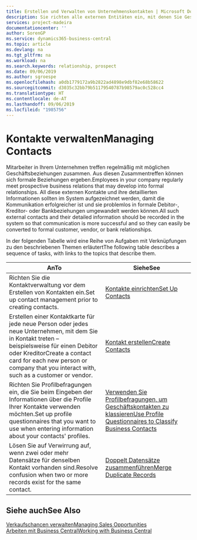 ```yaml
---
title: Erstellen und Verwalten von Unternehmenskontakten | Microsoft Docs
description: Sie richten alle externen Entitäten ein, mit denen Sie Geschäftsbeziehungen haben (wie Debitoren, Interessenten, Kreditoren und Berater).
services: project-madeira
documentationcenter: ''
author: SorenGP
ms.service: dynamics365-business-central
ms.topic: article
ms.devlang: na
ms.tgt_pltfrm: na
ms.workload: na
ms.search.keywords: relationship, prospect
ms.date: 09/06/2019
ms.author: sgroespe
ms.openlocfilehash: a0db1779172a9b2822ad4898e9dbf82e68b58622
ms.sourcegitcommit: d3035c32bb79b51179540787b98579ac0c528cc4
ms.translationtype: HT
ms.contentlocale: de-AT
ms.lasthandoff: 09/06/2019
ms.locfileid: "1985756"
---
```

# <a name="managing-contacts"></a><span data-ttu-id="eaa83-103">Kontakte verwalten</span><span class="sxs-lookup"><span data-stu-id="eaa83-103">Managing Contacts</span></span>
<span data-ttu-id="eaa83-104">Mitarbeiter in Ihrem Unternehmen treffen regelmäßig mit möglichen Geschäftsbeziehungen zusammen. Aus diesen Zusammentreffen können sich formale Beziehungen ergeben.</span><span class="sxs-lookup"><span data-stu-id="eaa83-104">Employees in your company regularly meet prospective business relations that may develop into formal relationships.</span></span> <span data-ttu-id="eaa83-105">All diese externen Kontakte und ihre detaillierten Informationen sollten im System aufgezeichnet werden, damit die Kommunikation erfolgreicher ist und sie problemlos in formale Debitor-, Kreditor- oder Bankbeziehungen umgewandelt werden können.</span><span class="sxs-lookup"><span data-stu-id="eaa83-105">All such external contacts and their detailed information should be recorded in the system so that communication is more successful and so they can easily be converted to formal customer, vendor, or bank relationships.</span></span>

<span data-ttu-id="eaa83-106">In der folgenden Tabelle wird eine Reihe von Aufgaben mit Verknüpfungen zu den beschriebenen Themen erläutert</span><span class="sxs-lookup"><span data-stu-id="eaa83-106">The following table describes a sequence of tasks, with links to the topics that describe them.</span></span>

| <span data-ttu-id="eaa83-107">An</span><span class="sxs-lookup"><span data-stu-id="eaa83-107">To</span></span> | <span data-ttu-id="eaa83-108">Siehe</span><span class="sxs-lookup"><span data-stu-id="eaa83-108">See</span></span> |
| --- | --- |
| <span data-ttu-id="eaa83-109">Richten Sie die Kontaktverwaltung vor dem Erstellen von Kontakten ein.</span><span class="sxs-lookup"><span data-stu-id="eaa83-109">Set up contact management prior to creating contacts.</span></span> |[<span data-ttu-id="eaa83-110">Kontakte einrichten</span><span class="sxs-lookup"><span data-stu-id="eaa83-110">Set Up Contacts</span></span>](marketing-setup-contacts.md) |
| <span data-ttu-id="eaa83-111">Erstellen einer Kontaktkarte für jede neue Person oder jedes neue Unternehmen, mit dem Sie in Kontakt treten – beispielsweise für einen Debitor oder Kreditor</span><span class="sxs-lookup"><span data-stu-id="eaa83-111">Create a contact card for each new person or company that you interact with, such as a customer or vendor.</span></span> |[<span data-ttu-id="eaa83-112">Kontakt erstellen</span><span class="sxs-lookup"><span data-stu-id="eaa83-112">Create Contacts</span></span>](marketing-create-contact-companies.md) |
|<span data-ttu-id="eaa83-113">Richten Sie Profilbefragungen ein, die Sie beim Eingeben der Informationen über die Profile Ihrer Kontakte verwenden möchten.</span><span class="sxs-lookup"><span data-stu-id="eaa83-113">Set up profile questionnaires that you want to use when entering information about your contacts' profiles.</span></span>|[<span data-ttu-id="eaa83-114">Verwenden Sie Profilbefragungen, um Geschäftskontakten zu klassieren</span><span class="sxs-lookup"><span data-stu-id="eaa83-114">Use Profile Questionnaires to Classify Business Contacts</span></span>](marketing-create-contact-profile-questionnaire.md)|
|<span data-ttu-id="eaa83-115">Lösen Sie auf Verwirrung auf, wenn zwei oder mehr Datensätze für denselben Kontakt vorhanden sind.</span><span class="sxs-lookup"><span data-stu-id="eaa83-115">Resolve confusion when two or more records exist for the same contact.</span></span>|[<span data-ttu-id="eaa83-116">Doppelt Datensätze zusammenführen</span><span class="sxs-lookup"><span data-stu-id="eaa83-116">Merge Duplicate Records</span></span>](sales-how-merge-duplicate-records.md)|

## <a name="see-also"></a><span data-ttu-id="eaa83-117">Siehe auch</span><span class="sxs-lookup"><span data-stu-id="eaa83-117">See Also</span></span>
[<span data-ttu-id="eaa83-118">Verkaufschancen verwalten</span><span class="sxs-lookup"><span data-stu-id="eaa83-118">Managing Sales Opportunities</span></span>](marketing-manage-sales-opportunities.md)  
[<span data-ttu-id="eaa83-119">Arbeiten mit  Business Central</span><span class="sxs-lookup"><span data-stu-id="eaa83-119">Working with Business Central</span></span>](ui-work-product.md)  
